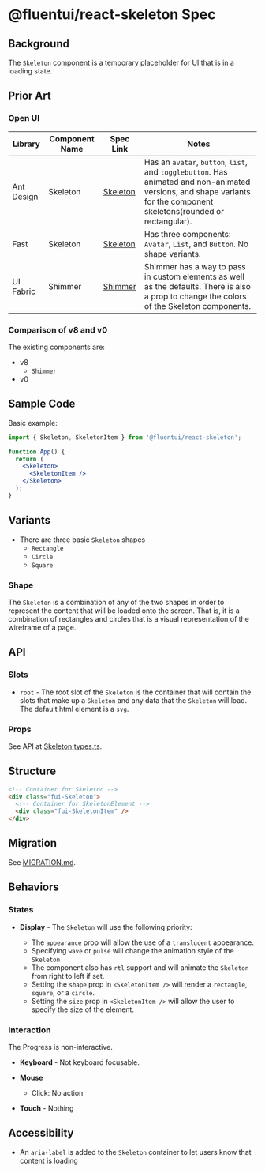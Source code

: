 # @fluentui/react-skeleton Spec

## Background

The `Skeleton` component is a temporary placeholder for UI that is in a loading state.

## Prior Art

### Open UI

| Library    | Component Name | Spec Link                                                                       | Notes                                                                                                                                                                  |
| ---------- | -------------- | ------------------------------------------------------------------------------- | ---------------------------------------------------------------------------------------------------------------------------------------------------------------------- |
| Ant Design | Skeleton       | [Skeleton](https://ant.design/components/skeleton/)                             | Has an `avatar`, `button`, `list`, and `togglebutton`. Has animated and non-animated versions, and shape variants for the component skeletons(rounded or rectangular). |
| Fast       | Skeleton       | [Skeleton](https://explore.fast.design/components/fast-skeleton)                | Has three components: `Avatar`, `List`, and `Button`. No shape variants.                                                                                               |
| UI Fabric  | Shimmer        | [Shimmer](https://developer.microsoft.com/en-us/fluentui#/controls/web/shimmer) | Shimmer has a way to pass in custom elements as well as the defaults. There is also a prop to change the colors of the Skeleton components.                            |

### Comparison of v8 and v0

The existing components are:

- v8
  - `Shimmer`
- v0

## Sample Code

Basic example:

```jsx
import { Skeleton, SkeletonItem } from '@fluentui/react-skeleton';

function App() {
  return (
    <Skeleton>
      <SkeletonItem />
    </Skeleton>
  );
}
```

## Variants

- There are three basic `Skeleton` shapes
  - `Rectangle`
  - `Circle`
  - `Square`

### Shape

The `Skeleton` is a combination of any of the two shapes in order to represent the content that will be loaded onto the screen. That is, it is a combination of rectangles and circles that is a visual representation of the wireframe of a page.

## API

### Slots

- `root` - The root slot of the `Skeleton` is the container that will contain the slots that make up a `Skeleton` and any data that the `Skeleton` will load. The default html element is a `svg`.

### Props

See API at [Skeleton.types.ts](./src/components/Skeleton/Skeleton.types.ts).

## Structure

```html
<!-- Container for Skeleton -->
<div class="fui-Skeleton">
  <!-- Container for SkeletonElement -->
  <div class="fui-SkeletonItem" />
</div>
```

## Migration

See [MIGRATION.md](./MIGRATION.md).

## Behaviors

### States

- **Display** - The `Skeleton` will use the following priority:

  - The `appearance` prop will allow the use of a `translucent` appearance.
  - Specifying `wave` or `pulse` will change the animation style of the `Skeleton`
  - The component also has `rtl` support and will animate the `Skeleton` from right to left if set.
  - Setting the `shape` prop in `<SkeletonItem />` will render a `rectangle`, `square`, or a `circle`.
  - Setting the `size` prop in `<SkeletonItem />` will allow the user to specify the size of the element.

### Interaction

The Progress is non-interactive.

- **Keyboard** - Not keyboard focusable.
- **Mouse**

  - Click: No action

- **Touch** - Nothing

## Accessibility

- An `aria-label` is added to the `Skeleton` container to let users know that content is loading
